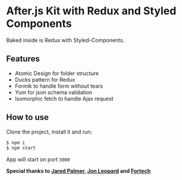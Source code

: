 # After.js Kit with Redux and Styled Components

Baked inside is Redux with Styled-Components.

## Features

- Atomic Design for folder structure
- Ducks pattern for Redux
- Formik to handle form without tears
- Yum for json schema validation
- Isomorphic fetch to handle Ajax request

## How to use

Clone the project, install it and run:

```bash
$ npm i
$ npm start
```

App will start on port `3000`

**Special thanks to [Jared Palmer](https://github.com/jaredpalmer), [Jon Leopard](https://github.com/jonleopard) and [Fortech
](https://github.com/FortechRomania)**
